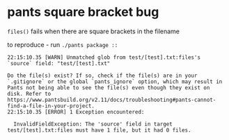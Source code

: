 # pants square bracket bug

`files()` fails when there are square brackets in the filename

to reproduce - run `./pants package ::`

```
22:15:10.35 [WARN] Unmatched glob from test/[test].txt:files's `source` field: "test/[test].txt"

Do the file(s) exist? If so, check if the file(s) are in your `.gitignore` or the global `pants_ignore` option, which may result in Pants not being able to see the file(s) even though they exist on disk. Refer to https://www.pantsbuild.org/v2.11/docs/troubleshooting#pants-cannot-find-a-file-in-your-project.
22:15:10.35 [ERROR] 1 Exception encountered:

  InvalidFieldException: The 'source' field in target test/[test].txt:files must have 1 file, but it had 0 files.
```